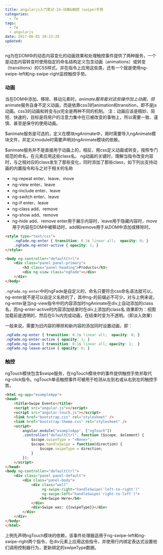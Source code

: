 ```yaml
---
title: angularjs入门笔记-24-动画&触控（swipe)手势
categories:
  - fe
tags:
  - fe
  - angularjs
date: 2017-06-01 10:23:28
updated:
---
```


ng为在DOM中的动态内容变化的动画效果和处理触控事件提供了两种服务，一个是动态内容转变时使用指定的命名结构定义包含动画（animations）或转变（transitions）的CSS样式，并在指令上应用这些类，还有一个就是使用ng-swipe-left和ng-swipe-right监控触控手势。

### 动画
当在DOM中添加、移除、移动元素时，$animate服务能对这些操作加上动画，但$animate服务自身不定义动画，而是依靠css3的animation和transition，即不是js动画。css3的动画和转变与js完全是两种不同的机制。
注：动画应该是精妙、简短、快速的，目标是将用户的注意力集中在已被改变的事物上，所以需要一致、谨慎、甚至是保守的使用动画。

$animate服务是可选的，定义在模块ngAnimate中，用时需要导入ngAnimate模块文件，并定义module时需要声明对ngAnimate模块的依赖。

$animate服务并不是直接用于动画上的，相反，用css定义动画或转变，按照专门规范的命名，在元素应用这些class名。
ng动画的关键时，理解当指令改变内容时，与之相对应的class发生了那些变化，同时添加了那些class，如下列出支持动画的内置指令和与之对于相关的名称
- ng-repeat enter、leave、move
- ng-view enter、leave
- ng-include enter、leave
- ng-switch enter、leave
- ng-if enter、leave
- ng-class add、remove
- ng-show add、remove
- ng-hide add、remove
enter用于展示内容时，leave用于隐藏内容时，move用于内容在DOM中被移动时，add和remove用于从DOM中添加或移除时。

```html
<style type="text/css">
    .ngFade.ng-enter { transition: 0.1s linear all;  opacity: 0; }
    .ngFade.ng-enter-active { opacity: 1; }
</style>

<body ng-controller="defaultCtrl">
    <div class="panel panel-primary">
        <h3 class="panel-heading">Products</h3>
        <div ng-view class="ngFade"></div>
    </div>
</body>
```
`.ngFade.ng-enter`中的ngFade是自定义的，命名只要符合css命名语法就可以，ng-enter就不是可以自定义名称的了，其中ng-的前缀必不可少，对与上例来说，ng-enter是当ng-view指令中的内容添加时ngAnimate在div上自动添加的class名，而ng-enter-active时内容添加结束时在div上添加的class名
效果即为：视图加载前是透明的，然后在0.1s内完成动画，在结束时变为不透明。（即淡入效果）

一般来说，需要为旧内容的移除和新内容的添加同时设置动画，即：
```css
.ngFade.ng-enter { transition: 0.1s linear all;  opacity: 0; }
.ngFade.ng-enter-active { opacity: 1; }
.ngFade.ng-leave { transition: 0.1s linear all; opacity: 1;  }
.ngFade.ng-leave-active { opacity: 0; }
```

### 触控
ngTouch模块包含$swipe服务，在ngTouch模块中的事件提供触控手势并取代ng-click指令。ngTouch单击触控事件可被用于检测从左到右或从右到左的触控手势。
```html
<html ng-app="exampleApp">
<head>
    <title>Swipe Events</title>
    <script src="angular.js"></script>
    <script src="angular-touch.js"></script>
    <link href="bootstrap.css" rel="stylesheet" />
    <link href="bootstrap-theme.css" rel="stylesheet" />
    <script>
        angular.module("exampleApp", ["ngTouch"])
        .controller("defaultCtrl", function ($scope, $element) {
            $scope.swipeType = "<None>";
            $scope.handleSwipe = function(direction) {
                $scope.swipeType = direction;
            }
        });
    </script>
</head>
<body ng-controller="defaultCtrl">
    <div class="panel panel-default">
        <div class="panel-body">
            <div class="well"
                 ng-swipe-right="handleSwipe('left-to-right')"
                 ng-swipe-left="handleSwipe('right-to-left')">
                <h4>Swipe Here</h4>
            </div>
            <div>Swipe was: {{swipeType}}</div>
        </div>
    </div>
</body>
</html>
```
上例先声明ngTouch模块的依赖，该事件处理器适用于ng-swipe-left和ng-swipe-right两个指令，在div元素上应用这些指令，并使用行内绑定表达式设置他们调用控制器行为，更新绑定的swipeType数据。

